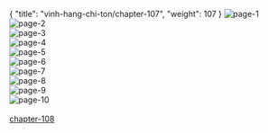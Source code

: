{ "title": "vinh-hang-chi-ton/chapter-107", "weight": 107 }
<img src="vinh-hang-chi-ton_0107_01-24fa79885fd0b2614d742fbe353bd510.webp" alt="page-1" origin="http://1.bp.blogspot.com/-uHeew7HZG8s/W10ziVqJ08I/AAAAAAAAIok/mE3wSZXKsoA3CyVkImrmbeZCRXpfRB5tgCLcBGAs/s1600/1.jpg?imgmax=0"><br/>
<img src="vinh-hang-chi-ton_0107_02-dd54a41b8c19cc262acc54ce982ebad2.webp" alt="page-2" origin="http://1.bp.blogspot.com/-1JTZGNpa7DM/W10ziDngAtI/AAAAAAAAIog/jXeujlEkwyIs1RXM-wi_pHj1ibiAnCoxwCLcBGAs/s1600/2.jpg?imgmax=0"><br/>
<img src="vinh-hang-chi-ton_0107_03-f7e73f80ed3af091718a2a6192324c61.webp" alt="page-3" origin="http://1.bp.blogspot.com/-Ep2_1UU0UB4/W10zjHkst1I/AAAAAAAAIos/UllhiwsiNSw05kq3zyc7eTw2m17LDYSkACLcBGAs/s1600/3.jpg?imgmax=0"><br/>
<img src="vinh-hang-chi-ton_0107_04-a3784cc3b1f25f06b3f4d8b6d14d6335.webp" alt="page-4" origin="http://1.bp.blogspot.com/-JryVZvdNl5A/W10zjd0xFWI/AAAAAAAAIow/cxryzA5Y6r4c6dT9jBQokCy-VBSC0nVQgCLcBGAs/s1600/4.jpg?imgmax=0"><br/>
<img src="vinh-hang-chi-ton_0107_05-8dafb804a27346bfb35b76a7960064a4.webp" alt="page-5" origin="http://1.bp.blogspot.com/-elTKt4lBCEM/W10zjVvSjYI/AAAAAAAAIo0/pBYQAVem2-gX7_-_WFpvfiz6dhkGJI3zwCLcBGAs/s1600/5.jpg?imgmax=0"><br/>
<img src="vinh-hang-chi-ton_0107_06-b865e1b2d99f320946e3bec85f21e533.webp" alt="page-6" origin="http://1.bp.blogspot.com/-7WM8FEY9pAI/W10zjpBvusI/AAAAAAAAIo4/UywW4BKhCGkBSFFzDWFz35DMUIa8UZzWgCLcBGAs/s1600/6.jpg?imgmax=0"><br/>
<img src="vinh-hang-chi-ton_0107_07-7f347a5d18d9e0dceeb059ede2f434de.webp" alt="page-7" origin="http://1.bp.blogspot.com/-xXHziTr2JGg/W10zkVBV_OI/AAAAAAAAIpA/B4do4sSMi-g6G-lr5c4sjIP71qW-hIrowCLcBGAs/s1600/7.jpg?imgmax=0"><br/>
<img src="vinh-hang-chi-ton_0107_08-8d2ba51f5c7b91cb09c3f3e2df7060c6.webp" alt="page-8" origin="http://1.bp.blogspot.com/-hcwMYeyjPfY/W10zkKWqpcI/AAAAAAAAIo8/5oruJsXRJHsKFl0DVD218UBgdZDyJp4ygCLcBGAs/s1600/8.jpg?imgmax=0"><br/>
<img src="vinh-hang-chi-ton_0107_09-36da90b7fca5f191b2535cf46d94bc95.webp" alt="page-9" origin="http://1.bp.blogspot.com/-yHcvwYkekVs/W10zkQrfGOI/AAAAAAAAIpE/wMBVKxrdzs8XFj1gir2x1-t-wD25W1B7QCLcBGAs/s1600/9.jpg?imgmax=0"><br/>
<img src="vinh-hang-chi-ton_0107_10-e8992945ccd0153e7c28550d43c173a4.webp" alt="page-10" origin="http://1.bp.blogspot.com/-GadXAYPX_30/W10zia04DYI/AAAAAAAAIoo/Y8EACLHB-EAge80NdqSroaPO2823aOe8ACLcBGAs/s1600/10.jpg?imgmax=0"><br/>
<br/><a class="nextchap" href="/vinh-hang-chi-ton/chapter-108">chapter-108</a>
